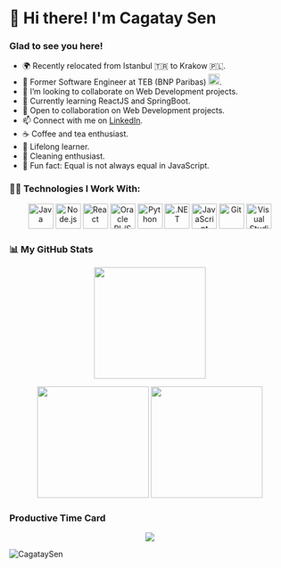 <h1 align="left">👋 Hi there! I'm Cagatay Sen</h1>
<h3 align="left">Glad to see you here!</h3>

- 🌍 Recently relocated from Istanbul 🇹🇷 to Krakow 🇵🇱.
- 💼 Former Software Engineer at TEB (BNP Paribas) <img src="https://www.vectorlogo.zone/logos/bnpparibas/bnpparibas-icon.svg" alt="BNP Paribas" width="20" height="20"/>.
- 👯 I’m looking to collaborate on Web Development projects.
- 🌱 Currently learning ReactJS and SpringBoot.
- 🤝 Open to collaboration on Web Development projects.
- 📫 Connect with me on [LinkedIn](https://www.linkedin.com/in/cagataysen/).
- ☕ Coffee and tea enthusiast.
- 📖 Lifelong learner.
- 🧽 Cleaning enthusiast.
- 👾 Fun fact: Equal is not always equal in JavaScript.

### 🧑‍💻 Technologies I Work With:

<p align="center">
  <img src="https://www.vectorlogo.zone/logos/java/java-icon.svg" alt="Java" width="45" height="45"/>     
  <img src="https://www.vectorlogo.zone/logos/nodejs/nodejs-icon.svg" alt="Node.js" width="45" height="45"/>      
  <img src="https://www.vectorlogo.zone/logos/reactjs/reactjs-icon.svg" alt="React" width="45" height="45"/>      
  <img src="https://www.vectorlogo.zone/logos/oracle/oracle-icon.svg" alt="Oracle PL/SQL" width="45" height="45"/>
  <img src="https://www.vectorlogo.zone/logos/python/python-icon.svg" alt="Python" width="45" height="45"/>
  <img src="https://www.vectorlogo.zone/logos/dotnet/dotnet-icon.svg" alt=".NET" width="45" height="45"/>
  <img src="https://www.vectorlogo.zone/logos/javascript/javascript-icon.svg" alt="JavaScript" width="45" height="45"/>
  <img src="https://www.vectorlogo.zone/logos/git-scm/git-scm-icon.svg" alt="Git" width="45" height="45"/>
  <img src="https://www.vectorlogo.zone/logos/visualstudio_code/visualstudio_code-icon.svg" alt="Visual Studio Code" width="45" height="45"/>
</p>

### 📊 My GitHub Stats

<p align="center">
  <img height="200" src="https://github-profile-summary-cards.vercel.app/api/cards/profile-details?username=cagataysen&theme=github_dark"/>
</p>

<p align="center">
  <img height="200" src="http://github-profile-summary-cards.vercel.app/api/cards/repos-per-language?username=cagataysen&theme=github_dark"/>
  <img height="200" src="http://github-profile-summary-cards.vercel.app/api/cards/most-commit-language?username=cagataysen&theme=github_dark"/>
</p>

### Productive Time Card

<p align="center">
  <img src="http://github-profile-summary-cards.vercel.app/api/cards/productive-time?username=cagataysen&theme=github_dark&utcOffset=8"/>
</p>

<p align="left">
  <img src="https://komarev.com/ghpvc/?username=cagataysen&color=green" alt="CagataySen"/>
</p>
